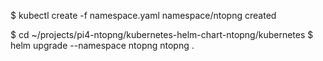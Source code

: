 $ kubectl create -f namespace.yaml
namespace/ntopng created

$ cd ~/projects/pi4-ntopng/kubernetes-helm-chart-ntopng/kubernetes
$ helm upgrade --namespace ntopng ntopng .


